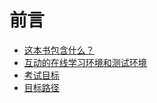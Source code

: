 # 前言
* [这本书包含什么？](what-does-this-book-cover.md)
* [互动的在线学习环境和测试环境](interactive-online-learning-environment-and-test-bank.md)
* [考试目标](exam-objectives.md)
* [目标路径](object-map.md)

